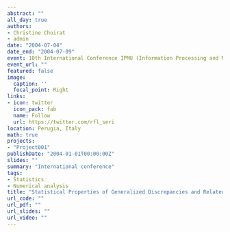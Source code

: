 ```yaml
---
abstract: ""
all_day: true
authors:
- Christine Choirat
- admin
date: "2004-07-04"
date_end: "2004-07-09"
event: 10th International Conference IPMU (Information Processing and Management of Uncertainty in Knowledge-Based Systems)
event_url: ""
featured: false
image:
  caption: ''
  focal_point: Right
links:
- icon: twitter
  icon_pack: fab
  name: Follow
  url: https://twitter.com/rfl_seri
location: Perugia, Italy
math: true
projects:
- "Project001"
publishDate: "2004-01-01T00:00:00Z"
slides: ""
summary: "International conference"
tags:
- Statistics
- Numerical analysis
title: "Statistical Properties of Generalized Discrepancies and Related Quantities"
url_code: ""
url_pdf: ""
url_slides: ""
url_video: ""
---
```

